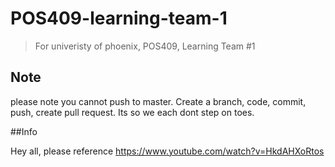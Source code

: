# POS409-learning-team-1

> For univeristy of phoenix, POS409, Learning Team #1

## Note

please note you cannot push to master. Create a branch, code, commit, push, create pull request. Its so we each dont step on toes. 


##Info

Hey all, please reference https://www.youtube.com/watch?v=HkdAHXoRtos
